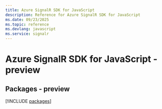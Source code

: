 ```yaml
---
title: Azure SignalR SDK for JavaScript
description: Reference for Azure SignalR SDK for JavaScript
ms.date: 09/23/2025
ms.topic: reference
ms.devlang: javascript
ms.service: signalr
---
```

# Azure SignalR SDK for JavaScript - preview
## Packages - preview
[!INCLUDE [packages](signalr-index.md)]